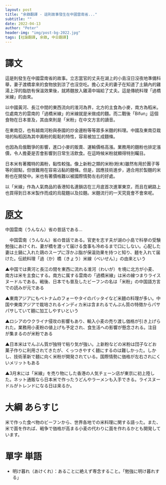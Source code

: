 ```yaml
---
layout: post
title: "余錄翻譯 - 這則故事發生在中國雲南省..."
subtitle: ""
date: 2022-04-13
author: "Peter"
header-img: "img/post-bg-2022.jpg"
tags: [社論翻譯, 余錄, 中日翻譯]
---
```


# 譯文

這是則發生在中國雲南省的故事。立志當官的丈夫在湖上的小島沒日沒夜地準備科舉，妻子渡橋拿來的食物放到涼了也沒空吃。擔心丈夫的妻子在知道了土鍋內的雞湯上浮的脂肪有保溫效果後，就將麵放入雞湯中端給了丈夫。這是傳統料理「過橋米線」的由來。

以中國黃河、長江中間的東西流向的淮河為界，北方的主食為小麥，南方為稻米。位處南方的雲南的「過橋米線」的米線就是米做成的麵。而二戰後「Bifun」這個食物在日本普及，其由來則是「米粉」在中文方言的讀音。

在東南亞，也有越南河粉與泰國的炒金邊粉等等眾多米麵的料理。中國及東南亞栽培的秈稻因為其中澱粉的鬆鬆的特性，容易被加工成麵條。

也因為烏俄戰爭的影響，進口小麥的販賣、運輸價格高漲。業務用的麵粉也排定漲價，令人擔憂是否會影響到日常生活飲食。在這時候米粉就顯得特別矚目。

日本米有著獨特的澱粉，黏性較強。像上新粉之類的米粉(粉末)雖然有用於團子等等的甜點，但很難用在容易沾黏的麵條。但是，因應技術進步，適合用於製麵的米粉也在開發中。米也有著價格難以被國際情勢左右的好處。

以「米線」作為人氣商品的香港知名連鎖店在三月底首次進軍東京，而且在網路上也買得到日本米製作而成的烏龍麵以及拉麵。米麵流行的一天究竟會不會來呢。

# [原文](1)
 
中国雲南（うんなん）省の昔話である...

　中国雲南（うんなん）省の昔話である。官吏を志す夫が湖の小島で科挙の受験勉強にあけくれ、妻が橋を渡って届ける食事も冷めるまで口にしない。心配した妻は土鍋に入れた鶏のスープに浮かぶ脂が保温効果を持つと知り、麺を入れて届けた。伝統料理「過（か）橋（きょう）米線（べいせん）」の由来という

▲中国では黄河と長江の間を東西に流れる淮河（わいが）を境に北方が小麦、南方は米を主食にする。南方に属する雲南の「過橋米線」は米の線つまりライスヌードルである。戦後、日本でも普及したビーフンの名は「米粉」の中国語方言での読みが元である

▲東南アジアにもベトナムのフォーやタイのパッタイなど米麺の料理が多い。中国や東南アジアで栽培されるインディカ米は含まれるでんぷん質の特徴からパサパサしていて麺に加工しやすいという

▲ロシアのウクライナ侵攻の影響もあり、輸入小麦の売り渡し価格が引き上げられた。業務用小麦粉の値上げも予定され、食生活への影響が懸念される。注目が集まるのが米粉である

▲日本米はでんぷん質が独特で粘り気が強い。上新粉などの米粉は団子などお菓子作りに利用されてきたが、くっつきやすく麺にするのは難しかった。しかし、技術革新で麺に向く米粉が開発されている。国際情勢に価格が左右されにくいメリットもある

▲3月末には「米線」を売り物にした香港の人気チェーン店が東京に初上陸した。ネット通販なら日本米で作ったうどんやラーメンも入手できる。ライスヌードルがトレンドになる日は来るか。

# 大綱 あらすじ

米で作った食べ物のビーフンから、世界各地での米料理に関する語った。また、米で面を作れば、戦争で価格が高まる小麦の代わりに面を作れるかとも開発しています。

# 單字 単語

- 明け暮れ（あけくれ）：あることに絶えず専念すること。「勉強に明け暮れする」

[1]: https://mainichi.jp/articles/20220413/ddm/001/070/112000c